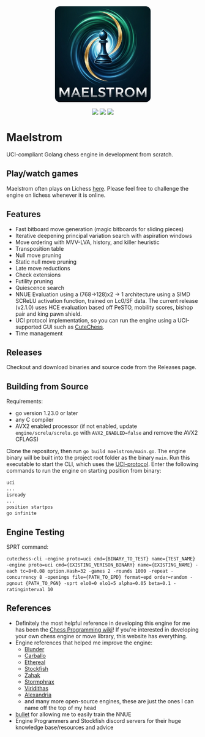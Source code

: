 <div align="center">
  <img src="maelstrom-logo.png" width="250" height="250" style="border-radius:5%">
</div>

<div align="center">

  ![](https://github.com/saisree27/Maelstrom/actions/workflows/go.yml/badge.svg)
  ![](https://img.shields.io/github/v/release/saisree27/Maelstrom)
  ![](https://img.shields.io/github/commits-since/saisree27/Maelstrom/v2.1.0)

</div>

# Maelstrom

UCI-compliant Golang chess engine in development from scratch.

## Play/watch games
Maelstrom often plays on Lichess [here](https://lichess.org/@/Maelstrom-Chess). Please feel free to challenge the engine on lichess whenever it is online.

## Features
 - Fast bitboard move generation (magic bitboards for sliding pieces)
 - Iterative deepening principal variation search with aspiration windows
 - Move ordering with MVV-LVA, history, and killer heuristic
 - Transposition table
 - Null move pruning
 - Static null move pruning
 - Late move reductions
 - Check extensions
 - Futility pruning
 - Quiescence search
 - NNUE Evaluation using a (768->128)x2 -> 1 architecture using a SIMD SCReLU activation function, trained on Lc0/SF data. The current release (v2.1.0) uses HCE evaluation based off PeSTO, mobility scores, bishop pair and king pawn shield.
 - UCI protocol implementation, so you can run the engine using a UCI-supported GUI such as [CuteChess](https://github.com/cutechess/cutechess/releases).
 - Time management

## Releases
Checkout and download binaries and source code from the Releases page.

## Building from Source
Requirements:
- go version 1.23.0 or later
- any C compiler
- AVX2 enabled processor (if not enabled, update `engine/screlu/screlu.go` with `AVX2_ENABLED=false` and remove the AVX2 CFLAGS)

Clone the repository, then run `go build maelstrom/main.go`. The engine binary will be built into the project root folder as the binary `main`. Run this executable to start the CLI, which uses the [UCI-protocol](https://official-stockfish.github.io/docs/stockfish-wiki/UCI-&-Commands.html).
Enter the following commands to run the engine on starting position from binary:

```
uci
...
isready
...
position startpos
go infinite
```

## Engine Testing

SPRT command:
```
cutechess-cli -engine proto=uci cmd={BINARY_TO_TEST} name={TEST_NAME} -engine proto=uci cmd={EXISTING_VERISON_BINARY} name={EXISTING_NAME} -each tc=8+0.08 option.Hash=32 -games 2 -rounds 1000 -repeat -concurrency 8 -openings file={PATH_TO_EPD} format=epd order=random -pgnout {PATH_TO_PGN} -sprt elo0=0 elo1=5 alpha=0.05 beta=0.1 -ratinginterval 10
```

## References
- Definitely the most helpful reference in developing this engine for me has been the [Chess Programming wiki](https://www.chessprogramming.org/Main_Page)! If you're interested in developing your own chess engine or move library, this website has everything.
- Engine references that helped me improve the engine:
  - [Blunder](https://github.com/deanmchris/blunder)
  - [Carballo](https://github.com/albertoruibal/carballo)
  - [Ethereal](https://github.com/AndyGrant/Ethereal.git)
  - [Stockfish](https://github.com/official-stockfish/Stockfish)
  - [Zahak](https://github.com/amanjpro/zahak)
  - [Stormphrax](https://github.com/Ciekce/Stormphrax)
  - [Viridithas](https://github.com/cosmobobak/viridithas)
  - [Alexandria](https://github.com/PGG106/Alexandria)
  - and many more open-source engines, these are just the ones I can name off the top of my head
- [bullet](https://github.com/jw1912/bullet) for allowing me to easily train the NNUE
- Engine Programmers and Stockfish discord servers for their huge knowledge base/resources and advice
